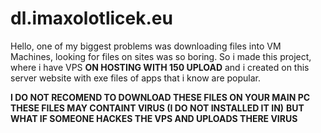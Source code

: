 # dl.imaxolotlicek.eu

Hello,
one of my biggest problems was downloading files into VM Machines, looking for files on sites was so boring.
So i made this project, where i have VPS **ON HOSTING WITH 150 UPLOAD** and i created on this server website with exe files of apps that i know are popular.

**I DO NOT RECOMEND TO DOWNLOAD THESE FILES ON YOUR MAIN PC**
**THESE FILES MAY CONTAINT VIRUS (I DO NOT INSTALLED IT IN)**
**BUT WHAT IF SOMEONE HACKES THE VPS AND UPLOADS THERE VIRUS**
